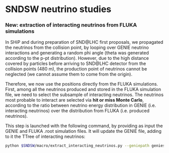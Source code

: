 # SNDSW neutrino studies



### New: extraction of interacting neutrinos from FLUKA simulations

In SHiP and during preparation of SND@LHC first proposals, we propagated the neutrinos from the collision point, by looping over GENIE neutrino interactions and generating a random phi angle \(theta was generated according to the p-pt distribution\). However, due to the high distance covered by particles before arriving to SND@LHC detector from the collision points \(480 m\), the production point of neutrinos cannot be neglected \(we cannot assume them to come from the origin\).

Therefore, we now use the positions directly from the FLUKA simulations. First, among all the neutrinos produced and stored in the FLUKA simulation file, we need to select the subsample of interacting neutrinos. The neutrinos most probable to interact are selected via **hit or miss Monte Carlo**, according to the ratio between neutrino energy distribution in GENIE \(i.e. interacting neutrinos\) over the distribution from FLUKA \(i.e. produced neutrinos\). 

This step is launched with the following command, by providing as input the GENIE and FLUKA .root simulation files. It will update the GENIE file, adding to it the TTree of interacting neutrinos:

```bash
python $SNDSW/macro/extract_interacting_neutrinos.py --geniepath geniesimfile --flukapath flukasimfile
```


